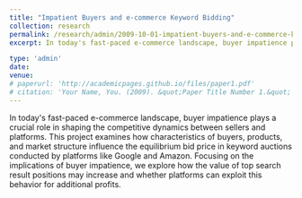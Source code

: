 ```yaml
---
title: "Impatient Buyers and e-commerce Keyword Bidding"
collection: research
permalink: /research/admin/2009-10-01-impatient-buyers-and-e-commerce-keyword-bidding
excerpt: In today's fast-paced e-commerce landscape, buyer impatience plays a crucial role in shaping the competitive dynamics between sellers and platforms. This project examines how characteristics of buyers, products, and market structure influence the equilibrium bid price in keyword auctions conducted by platforms like Google and Amazon. Focusing on the implications of buyer impatience, we explore how the value of top search result positions may increase and whether platforms can exploit this behavior for additional profits.

type: 'admin'
date:
venue:
# paperurl: 'http://academicpages.github.io/files/paper1.pdf'
# citation: 'Your Name, You. (2009). &quot;Paper Title Number 1.&quot; <i>Journal 1</i>. 1(1).'
---
```

In today's fast-paced e-commerce landscape, buyer impatience plays a crucial role in shaping the competitive dynamics between sellers and platforms. This project examines how characteristics of buyers, products, and market structure influence the equilibrium bid price in keyword auctions conducted by platforms like Google and Amazon. Focusing on the implications of buyer impatience, we explore how the value of top search result positions may increase and whether platforms can exploit this behavior for additional profits.